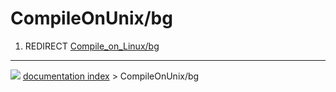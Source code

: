 # CompileOnUnix/bg
1.  REDIRECT [Compile_on_Linux/bg](Compile_on_Linux/bg.md)



---
![](images/Right_arrow.png) [documentation index](../README.md) > CompileOnUnix/bg
